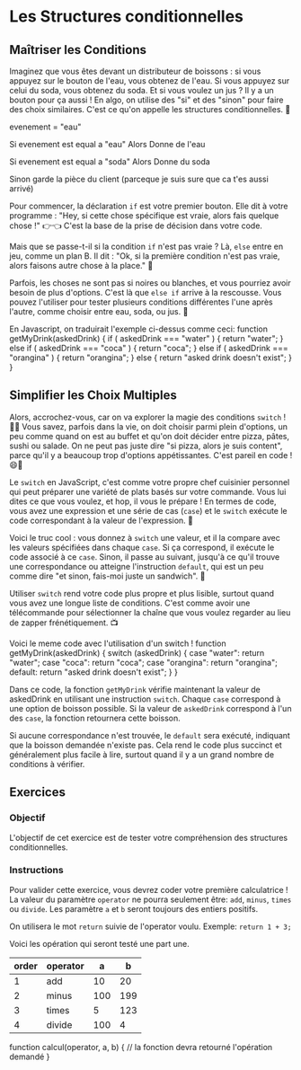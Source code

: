 # Les Structures conditionnelles

## Maîtriser les Conditions

Imaginez que vous êtes devant un distributeur de boissons : si vous appuyez sur le bouton de l'eau, vous obtenez de l'eau. Si vous appuyez sur celui du soda, vous obtenez du soda. Et si vous voulez un jus ? Il y a un bouton pour ça aussi ! En algo, on utilise des "si" et des "sinon" pour faire des choix similaires. C'est ce qu'on appelle les structures conditionnelles. 🚦

<div class="algo-code-bloc">
evenement = "eau"

Si evenement est equal a "eau" Alors
Donne de l'eau

Si evenement est equal a "soda" Alors
Donne du soda

Sinon garde la pièce du client (parceque je suis sure que ca t'es aussi arrivé)
</div>

Pour commencer, la déclaration `if` est votre premier bouton. Elle dit à votre programme : "Hey, si cette chose spécifique est vraie, alors fais quelque chose !" 👉👈 C'est la base de la prise de décision dans votre code.

Mais que se passe-t-il si la condition `if` n'est pas vraie ? Là, `else` entre en jeu, comme un plan B. Il dit : "Ok, si la première condition n'est pas vraie, alors faisons autre chose à la place." 🔄

Parfois, les choses ne sont pas si noires ou blanches, et vous pourriez avoir besoin de plus d'options. C'est là que `else if` arrive à la rescousse. Vous pouvez l'utiliser pour tester plusieurs conditions différentes l'une après l'autre, comme choisir entre eau, soda, ou jus. 🥤

En Javascript, on traduirait l'exemple ci-dessus comme ceci:
<SyntaxHighlighter language="javascript" style="materialDark">
function getMyDrink(askedDrink) {
    if ( askedDrink === "water" ) {
        return "water";
    } else if ( askedDrink === "coca" ) {
        return "coca";
    } else if ( askedDrink === "orangina" ) {
        return "orangina";
    } else {
        return "asked drink doesn't exist";
    }
}
</SyntaxHighlighter>

## Simplifier les Choix Multiples

Alors, accrochez-vous, car on va explorer la magie des conditions `switch` ! 🧙✨ Vous savez, parfois dans la vie, on doit choisir parmi plein d'options, un peu comme quand on est au buffet et qu'on doit décider entre pizza, pâtes, sushi ou salade. On ne peut pas juste dire "si pizza, alors je suis content", parce qu'il y a beaucoup trop d'options appétissantes. C'est pareil en code ! 😄🍕

Le `switch` en JavaScript, c'est comme votre propre chef cuisinier personnel qui peut préparer une variété de plats basés sur votre commande. Vous lui dites ce que vous voulez, et hop, il vous le prépare ! En termes de code, vous avez une expression et une série de cas (`case`) et le `switch` exécute le code correspondant à la valeur de l'expression. 🔄

Voici le truc cool : vous donnez à `switch` une valeur, et il la compare avec les valeurs spécifiées dans chaque `case`. Si ça correspond, il exécute le code associé à ce `case`. Sinon, il passe au suivant, jusqu'à ce qu'il trouve une correspondance ou atteigne l'instruction `default`, qui est un peu comme dire "et sinon, fais-moi juste un sandwich". 🥪

Utiliser `switch` rend votre code plus propre et plus lisible, surtout quand vous avez une longue liste de conditions. C'est comme avoir une télécommande pour sélectionner la chaîne que vous voulez regarder au lieu de zapper frénétiquement. 📺

Voici le meme code avec l'utilisation d'un switch !
<SyntaxHighlighter language="javascript" style="materialDark">
function getMyDrink(askedDrink) {
    switch (askedDrink) {
        case "water":
            return "water";
        case "coca":
            return "coca";
        case "orangina":
            return "orangina";
        default:
            return "asked drink doesn't exist";
    }
}
</SyntaxHighlighter>

Dans ce code, la fonction `getMyDrink` vérifie maintenant la valeur de askedDrink en utilisant une instruction `switch`. Chaque `case` correspond à une option de boisson possible. Si la valeur de `askedDrink` correspond à l'un des `case`, la fonction retournera cette boisson.

Si aucune correspondance n'est trouvée, le `default` sera exécuté, indiquant que la boisson demandée n'existe pas. Cela rend le code plus succinct et généralement plus facile à lire, surtout quand il y a un grand nombre de conditions à vérifier.

## Exercices

### Objectif

L'objectif de cet exercice est de tester votre compréhension des structures conditionnelles.

### Instructions

Pour valider cette exercice, vous devrez coder votre première calculatrice ! <br>
La valeur du paramètre `operator` ne pourra seulement être: `add`, `minus`, `times` ou `divide`.
Les paramètre `a` et `b` seront toujours des entiers positifs.

On utilisera le mot `return` suivie de l'operator voulu.
Exemple: `return 1 + 3;`

Voici les opération qui seront testé une part une.

| order |operator|a|b|
| -------- | -------- | ------- | -------- |
| 1 |add|10|20|
| 2 |minus|100|199|
| 3 |times|5|123|
| 4 |divide|100|4|

<SyntaxHighlighter language="javascript" style="materialDark">
function calcul(operator, a, b) {
    // la fonction devra retourné l'opération demandé
}
</SyntaxHighlighter>